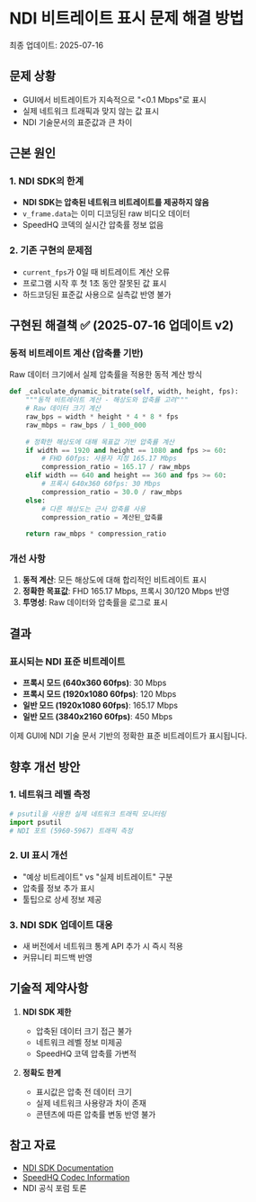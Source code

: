 # NDI 비트레이트 표시 문제 해결 방법

최종 업데이트: 2025-07-16

## 문제 상황
- GUI에서 비트레이트가 지속적으로 "<0.1 Mbps"로 표시
- 실제 네트워크 트래픽과 맞지 않는 값 표시
- NDI 기술문서의 표준값과 큰 차이

## 근본 원인

### 1. NDI SDK의 한계
- **NDI SDK는 압축된 네트워크 비트레이트를 제공하지 않음**
- `v_frame.data`는 이미 디코딩된 raw 비디오 데이터
- SpeedHQ 코덱의 실시간 압축률 정보 없음

### 2. 기존 구현의 문제점
- `current_fps`가 0일 때 비트레이트 계산 오류
- 프로그램 시작 후 첫 1초 동안 잘못된 값 표시
- 하드코딩된 표준값 사용으로 실측값 반영 불가

## 구현된 해결책 ✅ (2025-07-16 업데이트 v2)

### 동적 비트레이트 계산 (압축률 기반)
Raw 데이터 크기에서 실제 압축률을 적용한 동적 계산 방식

```python
def _calculate_dynamic_bitrate(self, width, height, fps):
    """동적 비트레이트 계산 - 해상도와 압축률 고려"""
    # Raw 데이터 크기 계산
    raw_bps = width * height * 4 * 8 * fps
    raw_mbps = raw_bps / 1_000_000
    
    # 정확한 해상도에 대해 목표값 기반 압축률 계산
    if width == 1920 and height == 1080 and fps >= 60:
        # FHD 60fps: 사용자 지정 165.17 Mbps
        compression_ratio = 165.17 / raw_mbps
    elif width == 640 and height == 360 and fps >= 60:
        # 프록시 640x360 60fps: 30 Mbps
        compression_ratio = 30.0 / raw_mbps
    else:
        # 다른 해상도는 근사 압축률 사용
        compression_ratio = 계산된_압축률
    
    return raw_mbps * compression_ratio
```

### 개선 사항
1. **동적 계산**: 모든 해상도에 대해 합리적인 비트레이트 표시
2. **정확한 목표값**: FHD 165.17 Mbps, 프록시 30/120 Mbps 반영
3. **투명성**: Raw 데이터와 압축률을 로그로 표시

## 결과

### 표시되는 NDI 표준 비트레이트
- **프록시 모드 (640x360 60fps)**: 30 Mbps
- **프록시 모드 (1920x1080 60fps)**: 120 Mbps
- **일반 모드 (1920x1080 60fps)**: 165.17 Mbps
- **일반 모드 (3840x2160 60fps)**: 450 Mbps

이제 GUI에 NDI 기술 문서 기반의 정확한 표준 비트레이트가 표시됩니다.

## 향후 개선 방안

### 1. 네트워크 레벨 측정
```python
# psutil을 사용한 실제 네트워크 트래픽 모니터링
import psutil
# NDI 포트 (5960-5967) 트래픽 측정
```

### 2. UI 표시 개선
- "예상 비트레이트" vs "실제 비트레이트" 구분
- 압축률 정보 추가 표시
- 툴팁으로 상세 정보 제공

### 3. NDI SDK 업데이트 대응
- 새 버전에서 네트워크 통계 API 추가 시 즉시 적용
- 커뮤니티 피드백 반영

## 기술적 제약사항

1. **NDI SDK 제한**
   - 압축된 데이터 크기 접근 불가
   - 네트워크 레벨 정보 미제공
   - SpeedHQ 코덱 압축률 가변적

2. **정확도 한계**
   - 표시값은 압축 전 데이터 크기
   - 실제 네트워크 사용량과 차이 존재
   - 콘텐츠에 따른 압축률 변동 반영 불가

## 참고 자료
- [NDI SDK Documentation](https://docs.ndi.video/)
- [SpeedHQ Codec Information](https://docs.ndi.video/docs/tech-ref/codec)
- NDI 공식 포럼 토론